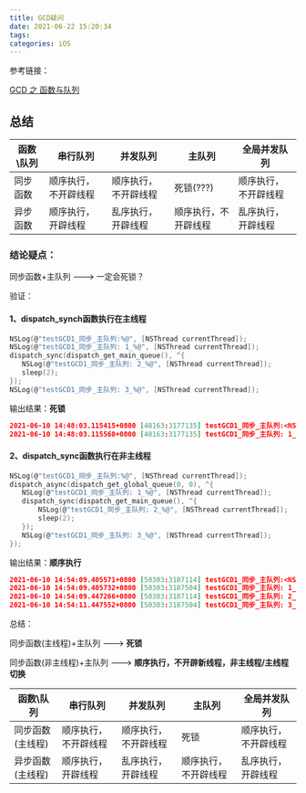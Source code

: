 ```yaml
---
title: GCD疑问
date: 2021-06-22 15:20:34
tags:
categories: iOS
---
```

参考链接：

[GCD 之 函数与队列](https://juejin.cn/post/6949588322574401567)

## 总结
| 函数\队列 | 串行队列 | 并发队列 | 主队列 | 全局并发队列 |
| ----    |  ----   |  ----   |  ----   |  ----   |
| 同步函数 | 顺序执行，不开辟线程 | 顺序执行，不开辟线程 | 死锁(???) | 顺序执行，不开辟线程 |
| 异步函数 | 顺序执行，开辟线程 | 乱序执行，开辟线程 | 顺序执行，不开辟线程 | 乱序执行，开辟线程 |

### 结论疑点：

同步函数+主队列 ---> 一定会死锁？
<!--more-->

验证：

#### 1、dispatch_synch函数执行在主线程

``` C
NSLog(@"testGCD1_同步_主队列:%@", [NSThread currentThread]);
NSLog(@"testGCD1_同步_主队列: 1_%@", [NSThread currentThread]);
dispatch_sync(dispatch_get_main_queue(), ^{
   NSLog(@"testGCD1_同步_主队列: 2_%@", [NSThread currentThread]);
   sleep(2);
});
NSLog(@"testGCD1_同步_主队列: 3_%@", [NSThread currentThread]);
```
输出结果：**死锁**

``` JSON
2021-06-10 14:48:03.115415+0800 [48163:3177135] testGCD1_同步_主队列:<NSThread: 0x6000016291c0>{number = 1, name = main}
2021-06-10 14:48:03.115560+0800 [48163:3177135] testGCD1_同步_主队列: 1_<NSThread: 0x6000016291c0>{number = 1, name = main}
```
#### 2、dispatch_sync函数执行在非主线程

``` C
NSLog(@"testGCD1_同步_主队列:%@", [NSThread currentThread]);
dispatch_async(dispatch_get_global_queue(0, 0), ^{
   NSLog(@"testGCD1_同步_主队列: 1_%@", [NSThread currentThread]);
   dispatch_sync(dispatch_get_main_queue(), ^{
       NSLog(@"testGCD1_同步_主队列: 2_%@", [NSThread currentThread]);
       sleep(2);
   });
   NSLog(@"testGCD1_同步_主队列: 3_%@", [NSThread currentThread]);
});
```
输出结果：**顺序执行**

``` JSON
2021-06-10 14:54:09.405571+0800 [50303:3187114] testGCD1_同步_主队列:<NSThread: 0x6000015d8340>{number = 1, name = main}
2021-06-10 14:54:09.405732+0800 [50303:3187504] testGCD1_同步_主队列: 1_<NSThread: 0x6000015a0640>{number = 10, name = (null)}
2021-06-10 14:54:09.447266+0800 [50303:3187114] testGCD1_同步_主队列: 2_<NSThread: 0x6000015d8340>{number = 1, name = main}
2021-06-10 14:54:11.447552+0800 [50303:3187504] testGCD1_同步_主队列: 3_<NSThread: 0x6000015a0640>{number = 10, name = (null)}
```
总结：

同步函数(主线程)+主队列  ---> **死锁**

同步函数(非主线程)+主队列  ---> **顺序执行，不开辟新线程，非主线程/主线程切换**

| 函数\队列 | 串行队列 | 并发队列 | 主队列 | 全局并发队列 |
| ---- | ---- | ---- | ---- | ---- |
| 同步函数(主线程) | 顺序执行，不开辟线程 | 顺序执行，不开辟线程 | 死锁 | 顺序执行，不开辟线程 |
| 异步函数(主线程) | 顺序执行，开辟线程 | 乱序执行，开辟线程 | 顺序执行，不开辟线程 | 乱序执行，开辟线程 |


